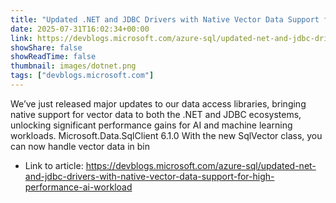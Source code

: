 ```yaml
---
title: "Updated .NET and JDBC Drivers with Native Vector Data Support for High-Performance AI Workload"
date: 2025-07-31T16:02:34+00:00
link: https://devblogs.microsoft.com/azure-sql/updated-net-and-jdbc-drivers-with-native-vector-data-support-for-high-performance-ai-workload
showShare: false
showReadTime: false
thumbnail: images/dotnet.png
tags: ["devblogs.microsoft.com"]
---
```

We’ve just released major updates to our data access libraries, bringing native support for vector data to both the .NET and JDBC ecosystems, unlocking significant performance gains for AI and machine learning workloads. Microsoft.Data.SqlClient 6.1.0 With the new SqlVector class, you can now handle vector data in bin

- Link to article: https://devblogs.microsoft.com/azure-sql/updated-net-and-jdbc-drivers-with-native-vector-data-support-for-high-performance-ai-workload